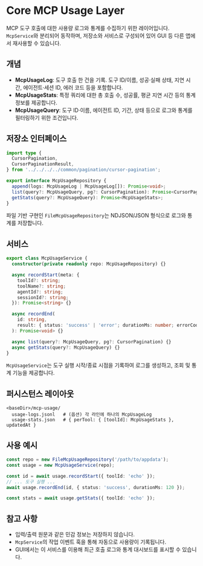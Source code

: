 # Core MCP Usage Layer

MCP 도구 호출에 대한 사용량 로그와 통계를 수집하기 위한 레이어입니다. `McpService`와 분리되어 동작하며, 저장소와 서비스로 구성되어 있어 GUI 등 다른 앱에서 재사용할 수 있습니다.

## 개념

- **McpUsageLog**: 도구 호출 한 건을 기록. 도구 ID/이름, 성공·실패 상태, 지연 시간, 에이전트·세션 ID, 에러 코드 등을 포함합니다.
- **McpUsageStats**: 특정 쿼리에 대한 총 호출 수, 성공률, 평균 지연 시간 등의 통계 정보를 제공합니다.
- **McpUsageQuery**: 도구 ID·이름, 에이전트 ID, 기간, 상태 등으로 로그와 통계를 필터링하기 위한 조건입니다.

## 저장소 인터페이스

```ts
import type {
  CursorPagination,
  CursorPaginationResult,
} from '../../../../common/pagination/cursor-pagination';

export interface McpUsageRepository {
  append(logs: McpUsageLog | McpUsageLog[]): Promise<void>;
  list(query?: McpUsageQuery, pg?: CursorPagination): Promise<CursorPaginationResult<McpUsageLog>>;
  getStats(query?: McpUsageQuery): Promise<McpUsageStats>;
}
```

파일 기반 구현인 `FileMcpUsageRepository`는 NDJSON/JSON 형식으로 로그와 통계를 저장합니다.

## 서비스

```ts
export class McpUsageService {
  constructor(private readonly repo: McpUsageRepository) {}

  async recordStart(meta: {
    toolId?: string;
    toolName?: string;
    agentId?: string;
    sessionId?: string;
  }): Promise<string> {}

  async recordEnd(
    id: string,
    result: { status: 'success' | 'error'; durationMs: number; errorCode?: string }
  ): Promise<void> {}

  async list(query?: McpUsageQuery, pg?: CursorPagination) {}
  async getStats(query?: McpUsageQuery) {}
}
```

`McpUsageService`는 도구 실행 시작/종료 시점을 기록하여 로그를 생성하고, 조회 및 통계 기능을 제공합니다.

## 퍼시스턴스 레이아웃

```
<baseDir>/mcp-usage/
  usage-logs.jsonl   # (옵션) 각 라인에 하나의 McpUsageLog
  usage-stats.json   # { perTool: { [toolId]: McpUsageStats }, updatedAt }
```

## 사용 예시

```ts
const repo = new FileMcpUsageRepository('/path/to/appdata');
const usage = new McpUsageService(repo);

const id = await usage.recordStart({ toolId: 'echo' });
// ... 도구 실행 ...
await usage.recordEnd(id, { status: 'success', durationMs: 120 });

const stats = await usage.getStats({ toolId: 'echo' });
```

## 참고 사항

- 입력/출력 원문과 같은 민감 정보는 저장하지 않습니다.
- `McpService`의 작업 이벤트 훅을 통해 자동으로 사용량이 기록됩니다.
- GUI에서는 이 서비스를 이용해 최근 호출 로그와 통계 대시보드를 표시할 수 있습니다.
